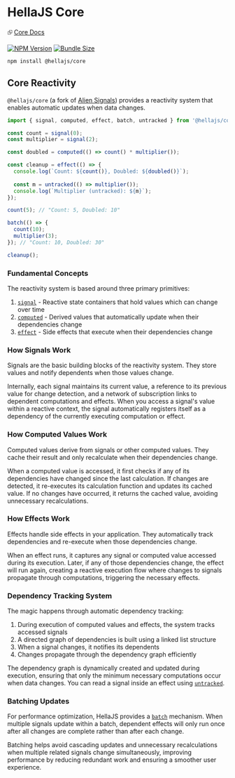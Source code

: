# HellaJS Core

⮺ [Core Docs](https://hellajs.com/packages/core/signal)

[![NPM Version](https://img.shields.io/npm/v/@hellajs/core)](https://www.npmjs.com/package/@hellajs/core)
[![Bundle Size](https://img.shields.io/bundlephobia/minzip/@hellajs/core@latest)](https://bundlephobia.com/package/@hellajs/core)


```bash
npm install @hellajs/core
```


## Core Reactivity

`@hellajs/core` (a fork of [Alien Signals](https://github.com/stackblitz/alien-signals)) provides a reactivity system that enables automatic updates when data changes.

```typescript
import { signal, computed, effect, batch, untracked } from '@hellajs/core';

const count = signal(0);
const multiplier = signal(2);

const doubled = computed(() => count() * multiplier());

const cleanup = effect(() => {
  console.log(`Count: ${count()}, Doubled: ${doubled()}`);
  
  const m = untracked(() => multiplier());
  console.log(`Multiplier (untracked): ${m}`);
});

count(5); // "Count: 5, Doubled: 10"

batch(() => {
  count(10);
  multiplier(3);
}); // "Count: 10, Doubled: 30"

cleanup();
```

### Fundamental Concepts

The reactivity system is based around three primary primitives:

1. [`signal`](https://www.hellajs.com/packages/core/signal/) - Reactive state containers that hold values which can change over time
2. [`computed`](https://www.hellajs.com/packages/core/computed/) - Derived values that automatically update when their dependencies change
3. [`effect`](https://www.hellajs.com/packages/core/effect/) - Side effects that execute when their dependencies change

### How Signals Work

Signals are the basic building blocks of the reactivity system. They store values and notify dependents when those values change. 

Internally, each signal maintains its current value, a reference to its previous value for change detection, and a network of subscription links to dependent computations and effects. When you access a signal's value within a reactive context, the signal automatically registers itself as a dependency of the currently executing computation or effect.

### How Computed Values Work

Computed values derive from signals or other computed values. They cache their result and only recalculate when their dependencies change.

When a computed value is accessed, it first checks if any of its dependencies have changed since the last calculation. If changes are detected, it re-executes its calculation function and updates its cached value. If no changes have occurred, it returns the cached value, avoiding unnecessary recalculations.

### How Effects Work

Effects handle side effects in your application. They automatically track dependencies and re-execute when those dependencies change.

When an effect runs, it captures any signal or computed value accessed during its execution. Later, if any of those dependencies change, the effect will run again, creating a reactive execution flow where changes to signals propagate through computations, triggering the necessary effects.

### Dependency Tracking System

The magic happens through automatic dependency tracking:

1. During execution of computed values and effects, the system tracks accessed signals
2. A directed graph of dependencies is built using a linked list structure
3. When a signal changes, it notifies its dependents
4. Changes propagate through the dependency graph efficiently

The dependency graph is dynamically created and updated during execution, ensuring that only the minimum necessary computations occur when data changes. You can read a signal inside an effect using [`untracked`](https://www.hellajs.com/packages/core/untracked/).

### Batching Updates

For performance optimization, HellaJS provides a [`batch`](https://www.hellajs.com/packages/core/batch/) mechanism. When multiple signals update within a batch, dependent effects will only run once after all changes are complete rather than after each change.

Batching helps avoid cascading updates and unnecessary recalculations when multiple related signals change simultaneously, improving performance by reducing redundant work and ensuring a smoother user experience.
